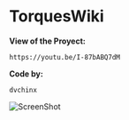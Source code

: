 # TorquesWiki
**View of the Proyect:**

`https://youtu.be/I-87bABQ7dM`

**Code by:**

`dvchinx`

![ScreenShot](https://github.com/dvchinx/TorquesWiki/blob/master/img.jpg)
